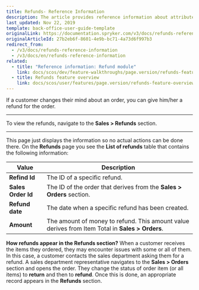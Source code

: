```yaml
---
title: Refunds- Reference Information
description: The article provides reference information about attributes Back Office users see when viewing the list of refunds.
last_updated: Nov 22, 2019
template: back-office-user-guide-template
originalLink: https://documentation.spryker.com/v3/docs/refunds-reference-information
originalArticleId: 27b2eb6f-8601-4e9b-bc71-4a73d6f997b3
redirect_from:
  - /v3/docs/refunds-reference-information
  - /v3/docs/en/refunds-reference-information
related:
  - title: "Reference information: Refund module"
    link: docs/scos/dev/feature-walkthroughs/page.version/refunds-feature-walkthrough/reference-information-refund-module.html
  - title: Refunds feature overview
    link: docs/scos/user/features/page.version/refunds-feature-overview.html
---
```


If a customer changes their mind about an order, you can give him/her a refund for the order. 
***
To view the refunds, navigate to the **Sales > Refunds** section.
***
This page just displays the information so no actual actions can be done there.
On the **Refunds** page you see the **List of refunds** table that contains the following information:

| Value |Description  |
| --- | --- |
| **Refind Id**| The ID of a specific refund. |
|**Sales Order Id**  |The ID of the order that derives from the **Sales > Orders** section. |
| **Refund date** |The date when a specific refund has been created.|
| **Amount** |The amount of money to refund. This amount value derives from Item Total in **Sales > Orders**.|

**How refunds appear in the Refunds section?**
When a customer receives the items they ordered, they may encounter issues with some or all of them. In this case, a customer contacts the sales department asking them for a refund. A sales department representative navigates to the **Sales > Orders** section and opens the order. They change the status of order item (or all items) to **return** and then to **refund**. Once this is done, an appropriate record appears in the **Refunds** section.
